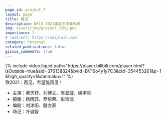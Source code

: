```yaml
---
page_id: project_7
layout: page
title: 再见
description: NFLS 2021届高三毕业视频
img: assets/img/project_7/bg.png
importance: 1
# redirect: https://unsplash.com
category: Personal
related_publications: false
giscus_comments: true
---
```


<div class="container">
    {% include video.liquid path="https://player.bilibili.com/player.html?isOutside=true&aid=376138824&bvid=BV16o4y1y7C3&cid=354453261&p=1&high_quality=1&danmaku=1" %}
</div>
<div class="caption">
    致2021：再见，希望能再见！
</div>

- 主演：黄天舒、刘博文、吴昱璇、姚宇哲
- 摄像：杨雨菲、罗培荣、彭浩瑞
- 编剧：刘沐阳、殷方家
- 场记：叶诚智